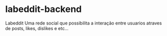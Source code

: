 # labeddit-backend
Labeddit Uma rede social que possibilita a interação entre usuarios atraves de posts, likes, dislikes e etc...

